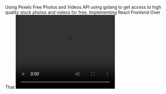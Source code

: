 Using Pexels Free Photos and Videos API using golang to get access to high quality stock photos and videos for free.
Implementing React Frontend Over That
<video width="320" height="240" controls>
  <source src="demp.mp4" type="video/mp4">
  <source src="video.ogg" type="video/ogg">
  Your browser does not support the video tag.
</video>
